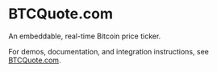 BTCQuote.com
===========

An embeddable, real-time Bitcoin price ticker.

For demos, documentation, and integration instructions, see [BTCQuote.com](http://www.btcquote.com/).
